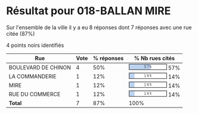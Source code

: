 # Résultat pour 018-BALLAN MIRE

Sur l'ensemble de la ville il y a eu 8 réponses dont 7 réponses avec une rue citée (87%)

4 points noirs identifiés

| Rue | Vote | % réponses | % Nb rues cités|
|-----|------|------------|----------------|
| BOULEVARD DE CHINON | 4 | 50% | <img src="../../img/bar_57.gif" />&nbsp;57%|
| LA COMMANDERIE | 1 | 12% | <img src="../../img/bar_14.gif" />&nbsp;14%|
| MIRE | 1 | 12% | <img src="../../img/bar_14.gif" />&nbsp;14%|
| RUE DU COMMERCE | 1 | 12% | <img src="../../img/bar_14.gif" />&nbsp;14%|
| **Total** | 7 | 87% | 100%|
